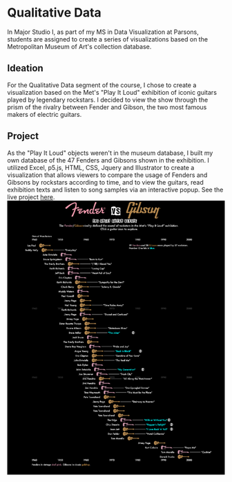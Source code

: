 # Qualitative Data

In Major Studio I, as part of my MS in Data Visualization at Parsons, students are assigned to create a series of visualizations based on the Metropolitan Museum of Art's collection database. 

## Ideation 

For the Qualitative Data segment of the course, I chose to create a visualization based on the Met's "Play It Loud" exhibition of iconic guitars played by legendary rockstars. I decided to view the show through the prism of the rivalry between Fender and Gibson, the two most famous makers of electric guitars. 

## Project 

 As the "Play It Loud" objects weren't in the museum database, I built my own database of the 47 Fenders and Gibsons shown in the exhibition. I utilized Excel, p5.js, HTML, CSS, Jquery and Illustrator to create a visualization that allows viewers to compare the usage of Fenders and Gibsons by rockstars according to time, and to view the guitars, read exhibition texts and listen to song samples via an interactive popup. See the live project [here](https://dangrunebaum.github.io/met-qual/).
 ![Fender vs Gibson](https://github.com/dangrunebaum/dangrunebaum.github.io/blob/master/met-qual/FENDER_VS_GIBSON_FINAL.png)

